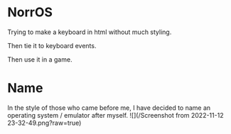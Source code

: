 # NorrOS
Trying to make a keyboard in html without much styling.

Then tie it to keyboard events.

Then use it in a game.

# Name
In the style of those who came before me, I have decided to name an operating system / emulator after myself.
![](/Screenshot from 2022-11-12 23-32-49.png?raw=true)

